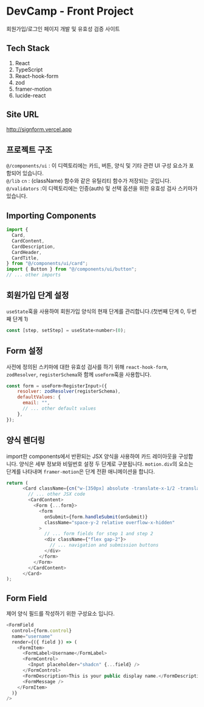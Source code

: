 # DevCamp - Front Project
회원가입/로그인 페이지 개발 및 유효성 검증 사이트

## Tech Stack
1. React
2. TypeScript
3. React-hook-form
4. zod
5. framer-motion
6. lucide-react

## Site URL
http://signform.vercel.app

## 프로젝트 구조
`@/components/ui` : 이 디렉토리에는 카드, 버튼, 양식 및 기타 관련 UI 구성 요소가 포함되어 있습니다.<br/>
`@/lib` `cn` : (className) 함수와 같은 유틸리티 함수가 저장되는 곳입니다.<br/>
`@/validators` :이 디렉토리에는 인증(auth) 및 선택 옵션을 위한 유효성 검사 스키마가 있습니다.<br/>

## Importing Components
````js
import {
  Card,
  CardContent,
  CardDescription,
  CardHeader,
  CardTitle,
} from "@/components/ui/card";
import { Button } from "@/components/ui/button";
// ... other imports
````

## 회원가입 단계 설정
`useState`훅을 사용하여 회원가입 양식의 현재 단계를 관리합니다.(첫번째 단계 0, 두번째 단계 1)
````js
const [step, setStep] = useState<number>(0);
````

## Form 설정
사전에 정의된 스키마에 대한 유효성 검사를 하기 위해 `react-hook-form`, `zodResolver`, `registerSchema`와 함께 `useForm`훅을 사용합니다.
````js
const form = useForm<RegisterInput>({
    resolver: zodResolver(registerSchema),
    defaultValues: {
      email: "",
      // ... other default values
    },
});
````

## 양식 렌더링
import한 components에서 반환되는 JSX 양식을 사용하여 카드 레이아웃을 구성합니다. 양식은 세부 정보와 비밀번호 설정 두 단계로 구분됩니다. `motion.div`의 요소는 단계를 나타내며 `framer-motion`은 단계 전환 애니메이션을 합니다.
````js
return (
      <Card className={cn("w-[350px] absolute -translate-x-1/2 -translate-y-1/2 top-1/2 left-1/2")}>
        // ... other JSX code
        <CardContent>
          <Form {...form}>
            <form
              onSubmit={form.handleSubmit(onSubmit)}
              className="space-y-2 relative overflow-x-hidden"
            >
              // ... form fields for step 1 and step 2
              <div className={"flex gap-2"}>
                // ... navigation and submission buttons
              </div>
            </form>
          </Form>
        </CardContent>
      </Card>
);
````

## Form Field
제어 양식 필드를 작성하기 위한 구성요소 입니다.
````js
<FormField
  control={form.control}
  name="username"
  render={({ field }) => (
    <FormItem>
      <FormLabel>Username</FormLabel>
      <FormControl>
        <Input placeholder="shadcn" {...field} />
      </FormControl>
      <FormDescription>This is your public display name.</FormDescription>
      <FormMessage />
    </FormItem>
  )}
/>
````


